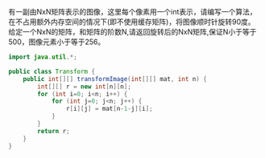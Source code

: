有一副由NxN矩阵表示的图像，这里每个像素用一个int表示，请编写一个算法，在不占用额外内存空间的情况下(即不使用缓存矩阵)，将图像顺时针旋转90度。
给定一个NxN的矩阵，和矩阵的阶数N,请返回旋转后的NxN矩阵,保证N小于等于500，图像元素小于等于256。

```java
import java.util.*;

public class Transform {
    public int[][] transformImage(int[][] mat, int n) {
        int[][] r = new int[n][n];
        for (int i=0; i<n; i++) {
            for (int j=0; j<n; j++) {
                r[i][j] = mat[n-1-j][i];
            }
        }
        return r;
    }
}
```
